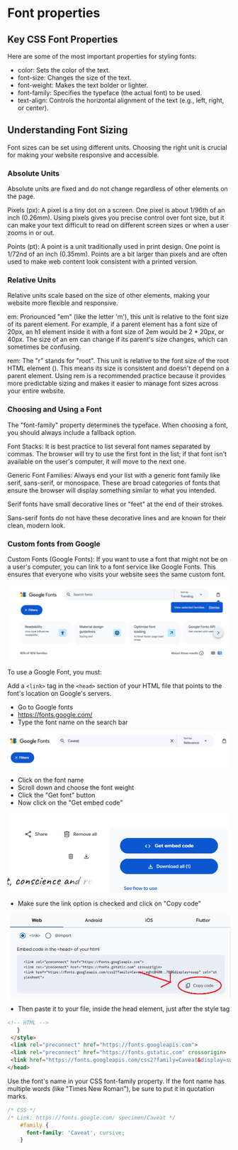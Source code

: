 

# Font properties

## Key CSS Font Properties

Here are some of the most important properties for styling fonts:

- color: Sets the color of the text.
- font-size: Changes the size of the text.
- font-weight: Makes the text bolder or lighter.
- font-family: Specifies the typeface (the actual font) to be used.
- text-align: Controls the horizontal alignment of the text (e.g., left, right, or center).

## Understanding Font Sizing

Font sizes can be set using different units. Choosing the right unit is crucial for making your website responsive and accessible.

### Absolute Units

Absolute units are fixed and do not change regardless of other elements on the page.

Pixels (px): A pixel is a tiny dot on a screen. One pixel is about 1/96th of an inch (0.26mm). Using pixels gives you precise control over font size, but it can make your text difficult to read on different screen sizes or when a user zooms in or out.

Points (pt): A point is a unit traditionally used in print design. One point is 1/72nd of an inch (0.35mm). Points are a bit larger than pixels and are often used to make web content look consistent with a printed version.


### Relative Units

Relative units scale based on the size of other elements, making your website more flexible and responsive.

em: Pronounced "em" (like the letter 'm'), this unit is relative to the font size of its parent element. For example, if a parent element has a font size of 20px, an h1 element inside it with a font size of 2em would be 2 * 20px, or 40px. The size of an em can change if its parent's size changes, which can sometimes be confusing.

rem: The "r" stands for "root". This unit is relative to the font size of the root HTML element (<html>). This means its size is consistent and doesn't depend on a parent element. Using rem is a recommended practice because it provides more predictable sizing and makes it easier to manage font sizes across your entire website.

### Choosing and Using a Font

The "font-family" property determines the typeface. When choosing a font, you should always include a fallback option.

Font Stacks: It is best practice to list several font names separated by commas. The browser will try to use the first font in the list; if that font isn't available on the user's computer, it will move to the next one.

Generic Font Families: Always end your list with a generic font family like serif, sans-serif, or monospace. These are broad categories of fonts that ensure the browser will display something similar to what you intended.

Serif fonts have small decorative lines or "feet" at the end of their strokes.

Sans-serif fonts do not have these decorative lines and are known for their clean, modern look.

### Custom fonts from Google

Custom Fonts (Google Fonts): If you want to use a font that might not be on a user's computer, you can link to a font service like Google Fonts. This ensures that everyone who visits your website sees the same custom font.
<br><br>
![Google fonts search field](../images/image002.png)

To use a Google Font, you must:

Add a `<link>` tag in the `<head>` section of your HTML file that points to the font's location on Google's servers.

- Go to Google fonts 
- https://fonts.google.com/
- Type the font name on the search bar
 
![alt text](image.png)
- Click on the font name
- Scroll down and choose the font weight 
- Click the "Get font" button
- Now click on the "Get embed code"

![Get embed code and Download code button](../images/image003.png)
- Make sure the link option is checked and click on "Copy code"

![embed code](../images/image004.png)

- Then paste it to your file, inside the head element, just after the style tag

 ```HTML
<!-- HTML -->
    }
  </style>
  <link rel="preconnect" href="https://fonts.googleapis.com">
  <link rel="preconnect" href="https://fonts.gstatic.com" crossorigin>
  <link href="https://fonts.googleapis.com/css2?family=Caveat&display=swap" rel="stylesheet">
</head>
```

Use the font's name in your CSS font-family property. If the font name has multiple words (like "Times New Roman"), be sure to put it in quotation marks.
```CSS
/* CSS */
/* Link: https://fonts.google.com/ specimen/Caveat */
    #family {
      font-family: 'Caveat', cursive;
    }
```





